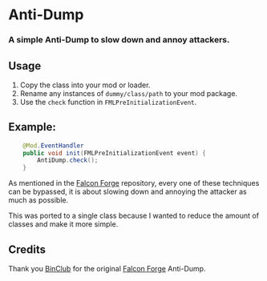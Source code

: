 # Anti-Dump
### A simple Anti-Dump to slow down and annoy attackers.

## Usage
1) Copy the class into your mod or loader.
2) Rename any instances of `dummy/class/path` to your mod package. 
3) Use the `check` function in `FMLPreInitializationEvent`. 

## Example:
```java
    @Mod.EventHandler
    public void init(FMLPreInitializationEvent event) {
        AntiDump.check();
    }
```

As mentioned in the [Falcon Forge](https://github.com/x4e/falcon-forge) repository, every one of these techniques can be bypassed, it is about slowing down and annoying the attacker as much as possible. 

This was ported to a single class because I wanted to reduce the amount of classes and make it more simple. 

## Credits
Thank you [BinClub](https://github.com/binclub/) for the original [Falcon Forge](https://github.com/x4e/falcon-forge) Anti-Dump. 
